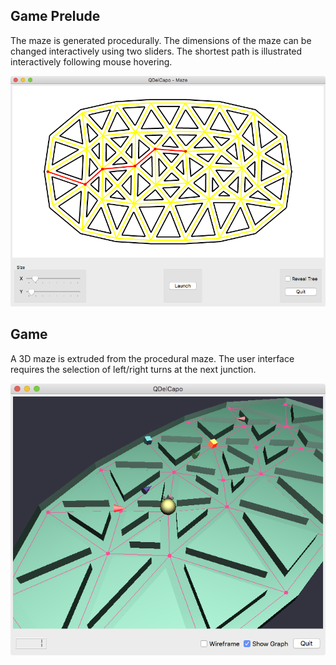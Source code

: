 
## Game Prelude

The maze is generated procedurally. The dimensions of the maze can be changed interactively using two sliders. The shortest path is illustrated interactively following mouse hovering.

![pre_game](sample_images/pre_game.png)

## Game

A 3D maze is extruded from the procedural maze. The user interface requires the selection of left/right turns at the next junction.

![game](sample_images/game.png)
